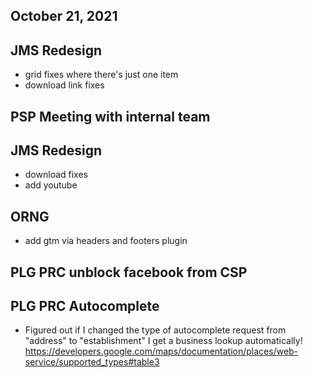 ## October 21, 2021

## JMS Redesign
- grid fixes where there's just one item
- download link fixes

## PSP Meeting with internal team

## JMS Redesign
- download fixes
- add youtube

## ORNG 
- add gtm via headers and footers plugin

## PLG PRC unblock facebook from CSP

## PLG PRC Autocomplete
- Figured out if I changed the type of autocomplete request from "address" to "establishment" I get a business lookup automatically!
https://developers.google.com/maps/documentation/places/web-service/supported_types#table3

